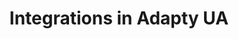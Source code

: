 ---
title: "Integrations in Adapty UA"
description: "See the app analytics in Adapty UA."
metadataTitle: "Using Adapty User Acquisition | Adapty Docs"
keywords: ['adapty ua', 'user acquisition']
---